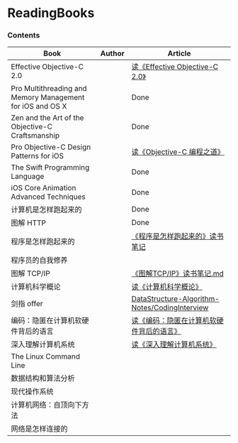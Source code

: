 # ReadingBooks


### Contents

Book|Author|Article|
--|--|--|
Effective Objective-C 2.0  |  |  [读《Effective Objective-C 2.0》](https://github.com/ShannonChenCHN/iOSLevelingUp/issues/76)|
Pro Multithreading and Memory Management for iOS and OS X |  | Done |
 Zen and the Art of the Objective-C Craftsmanship  |  | Done  |
Pro Objective-C Design Patterns for iOS  |  |  [读《Objective-C 编程之道》](https://github.com/ShannonChenCHN/iOSLevelingUp/issues/87)|
The Swift Programming Language |  |  Done |
iOS Core Animation Advanced Techniques  |  |  Done |
计算机是怎样跑起来的  |   |  Done  |
图解 HTTP  |   | Done |
程序是怎样跑起来的  |   | [《程序是怎样跑起来的》读书笔记](https://github.com/ShannonChenCHN/iOSLevelingUp/blob/master/ReadingBooks/%E3%80%8A%E7%A8%8B%E5%BA%8F%E6%98%AF%E6%80%8E%E6%A0%B7%E8%B7%91%E8%B5%B7%E6%9D%A5%E7%9A%84%E3%80%8B%E8%AF%BB%E4%B9%A6%E7%AC%94%E8%AE%B0.md)  |
程序员的自我修养  |    |   |
图解 TCP/IP   |     | [《图解TCP/IP》读书笔记.md](https://github.com/ShannonChenCHN/iOSLevelingUp/blob/master/ReadingBooks/%E3%80%8A%E5%9B%BE%E8%A7%A3TCP:IP%E3%80%8B%E8%AF%BB%E4%B9%A6%E7%AC%94%E8%AE%B0.md)  |
计算机科学概论 |  | [读《计算机科学概论》](https://github.com/ShannonChenCHN/what-is-computer-science/blob/master/posts/%E8%AF%BB%E3%80%8A%E8%AE%A1%E7%AE%97%E6%9C%BA%E7%A7%91%E5%AD%A6%E6%A6%82%E8%AE%BA%E3%80%8B.md) |
剑指 offer |  | [DataStructure-Algorithm-Notes/CodingInterview](https://github.com/ShannonChenCHN/DataStructure-Algorithm-Notes/tree/master/Practices) |
编码：隐匿在计算机软硬件背后的语言  |   |  [读《编码：隐匿在计算机软硬件背后的语言》](https://github.com/ShannonChenCHN/what-is-computer-science/blob/master/posts/%E8%AF%BB%E3%80%8A%E7%BC%96%E7%A0%81%EF%BC%9A%E9%9A%90%E5%8C%BF%E5%9C%A8%E8%AE%A1%E7%AE%97%E6%9C%BA%E8%BD%AF%E7%A1%AC%E4%BB%B6%E8%83%8C%E5%90%8E%E7%9A%84%E8%AF%AD%E8%A8%80%E3%80%8B.md)  |
深入理解计算机系统  |    |  [读《深入理解计算机系统》](https://github.com/ShannonChenCHN/what-is-computer-science/blob/master/posts/%E8%AF%BB%E3%80%8A%E6%B7%B1%E5%85%A5%E7%90%86%E8%A7%A3%E8%AE%A1%E7%AE%97%E6%9C%BA%E7%B3%BB%E7%BB%9F%E3%80%8B_01.md)  |
The Linux Command Line  |   |    |
数据结构和算法分析  |   |   |
现代操作系统   |    |    |
计算机网络：自顶向下方法  |    |    |
网络是怎样连接的  |   |   |





